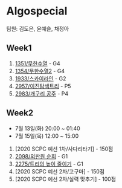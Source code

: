 # Algospecial
팀원: 김도은, 윤예슬, 채정아

## Week1

1. [1351/무한수열](https://www.acmicpc.net/problem/1351) - G4
2. [1354/무한수열2](https://www.acmicpc.net/problem/1354) - G4
3. [1933/스카이라인](https://www.acmicpc.net/problem/1933) - G2
4. [2957/이진탐색트리](https://www.acmicpc.net/problem/2957) - P5
5. [2983/개구리 공주](https://www.acmicpc.net/problem/2983) - P4

## Week2
- 7월 13일(화) 20:00 ~ 01:40
- 7월 15일(목) 12:00 ~ 15:00
1. [2020 SCPC 예선 1차/사다리타기] - 150점
2. [2098/외판원 순회](https://www.acmicpc.net/problem/2098) - G1
3. [2275/트리의 높이 줄이기](https://www.acmicpc.net/problem/2275) - G1
4. [2020 SCPC 예선 2차/고구마] - 150점
5. [2020 SCPC 예선 2차/실력 맞추기] - 100점
